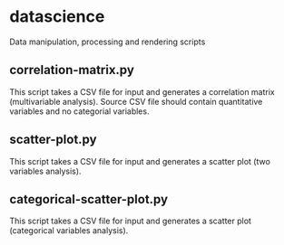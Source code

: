 # datascience
Data manipulation, processing and rendering scripts

## correlation-matrix.py
This script takes a CSV file for input and generates a correlation matrix (multivariable analysis).
Source CSV file should contain quantitative variables and no categorial variables.

## scatter-plot.py
This script takes a CSV file for input and generates a scatter plot (two variables analysis).

## categorical-scatter-plot.py
This script takes a CSV file for input and generates a scatter plot (categorical variables analysis).
